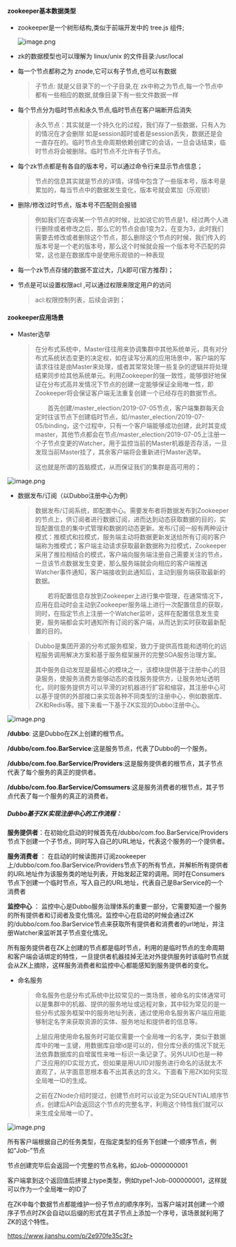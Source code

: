 #### zookeeper基本数据类型

* zookeeper是一个树形结构,类似于前端开发中的 tree.js 组件;

  ![image.png](https://upload-images.jianshu.io/upload_images/15181329-4e9ed23f9c1ee2fc.png?imageMogr2/auto-orient/strip%7CimageView2/2/w/1240)



* zk的数据模型也可以理解为 linux/unix 的文件目录:/usr/local

* 每一个节点都称之为 znode,它可以有子节点,也可以有数据

  > 子节点: 就是父目录下的一个子目录,在 zk中称之为节点,每一个节点中都有一些相应的数据,就像目录下有一些文件数据一样

* 每个节点分为临时节点和永久节点,临时节点在客户端断开后消失

  > 永久节点：其实就是一个持久化的过程，我们存了一些数据，只有人为的情况在才会删除	如是session超时或者是session丢失，数据还是会一直存在的。临时节点生命周期依赖创建它的会话，一旦会话结束，临时节点将会被删除。临时节点不允许有子节点。

* 每个zk节点都是有各自的版本号，可以通过命令行来显示节点信息；

  > 节点的信息其实就是节点的详情，详情中包含了一些版本号，版本号是累加的，每当节点中的数据发生变化，版本号就会累加（乐观锁）

* 删除/修改过时节点，版本号不匹配则会报错

  > 例如我们在查询某一个节点的时候，比如说它的节点是1，经过两个人进行删除或者修改之后，那么它的节点会由1变为2，在变为3，此时我们需要去修改或者删除这个节点，那么删除这个节点的时候，我们传入的版本号是一个老的版本号，那么这个时候就会报一个版本号不匹配的异常，这也是在数据库中是使用乐观锁的一种表现

* 每一个zk节点存储的数据不宜过大，几k即可(官方推荐)；

* 节点是可以设置权限acl ,可以通过权限来限定用户的访问

  > acl:权限控制列表，后续会讲到；

#### zookeeper应用场景

* Master选举

  > 在分布式系统中，Master往往用来协调集群中其他系统单元，具有对分布式系统状态变更的决定权，如在读写分离的应用场景中，客户端的写请求往往是由Master来处理，或者其常常处理一些复杂的逻辑并将处理结果同步给其他系统单元。利用Zookeeper的强一致性，能够很好地保证在分布式高并发情况下节点的创建一定能够保证全局唯一性，即Zookeeper将会保证客户端无法重复创建一个已经存在的数据节点。
  >
  > 　　首先创建/master_election/2019-07-05节点，客户端集群每天会定时往该节点下创建临时节点，如/master_election/2019-07-05/binding，这个过程中，只有一个客户端能够成功创建，此时其变成master，其他节点都会在节点/master_election/2019-07-05上注册一个子节点变更的Watcher，用于监控当前的Master机器是否存活，一旦发现当前Master挂了，其余客户端将会重新进行Master选举。
  >
  > 这也就是所谓的首脑模式，从而保证我们的集群是高可用的；

![image.png](https://upload-images.jianshu.io/upload_images/15181329-16cd945fc69b1932.png?imageMogr2/auto-orient/strip%7CimageView2/2/w/1240)

* 数据发布/订阅（以Dubbo注册中心为例）

  > 数据发布/订阅系统，即配置中心。需要发布者将数据发布到Zookeeper的节点上，供订阅者进行数据订阅，进而达到动态获取数据的目的，实现配置信息的集中式管理和数据的动态更新。发布/订阅一般有两种设计模式：推模式和拉模式，服务端主动将数据更新发送给所有订阅的客户端称为推模式；客户端主动请求获取最新数据称为拉模式，Zookeeper采用了推拉相结合的模式，客户端向服务端注册自己需要关注的节点，一旦该节点数据发生变更，那么服务端就会向相应的客户端推送Watcher事件通知，客户端接收到此通知后，主动到服务端获取最新的数据。
  >
  > 　　若将配置信息存放到Zookeeper上进行集中管理，在通常情况下，应用在启动时会主动到Zookeeper服务端上进行一次配置信息的获取，同时，在指定节点上注册一个Watcher监听，这样在配置信息发生变更，服务端都会实时通知所有订阅的客户端，从而达到实时获取最新配置的目的。

  > Dubbo是集团开源的分布式服务框架，致力于提供高性能和透明化的远程服务调用解决方案和基于服务框架展开的完整SOA服务治理方案。
  >
  > 其中服务自动发现是最核心的模块之一，该模块提供基于注册中心的目录服务，使服务消费方能够动态的查找服务提供方，让服务地址透明化，同时服务提供方可以平滑的对机器进行扩容和缩容，其注册中心可以基于提供的外部接口来实现各种不同类型的注册中心，例如数据库、ZK和Redis等。接下来看一下基于ZK实现的Dubbo注册中心。

![image.png](https://upload-images.jianshu.io/upload_images/15181329-49f3f1240045004f.png?imageMogr2/auto-orient/strip%7CimageView2/2/w/1240)

**/dubbo**: 这是Dubbo在ZK上创建的根节点。

**/dubbo/com.foo.BarService**:这是服务节点，代表了Dubbo的一个服务。

**/dubbo/com.foo.BarService/Providers**:这是服务提供者的根节点，其子节点代表了每个服务的真正的提供者。

**/dubbo/com.foo.BarService/Comsumers**:这是服务消费者的根节点，其子节点代表了每一个服务的真正的消费者。

##### Dubbo基于ZK实现注册中心的工作流程：

**服务提供者**：在初始化启动的时候首先在/dubbo/com.foo.BarService/Providers节点下创建一个子节点，同时写入自己的URL地址，代表这个服务的一个提供者。

**服务消费者** ： 在启动的时候读图并订阅zookeeper上/dubbo/com.foo.BarService/Providers节点下的所有节点，并解析所有提供者的URL地址作为该服务类的地址列表，开始发起正常的调用。同时在Consumers节点下创建一个临时节点，写入自己的URL地址，代表自己是BarService的一个消费者

**监控中心** ： 监控中心是Dubbo服务治理体系的重要一部分，它需要知道一个服务的所有提供者和订阅者及变化情况。监控中心在启动的时候会通过ZK的/dubbo/com.foo.BarService节点来获取所有提供者和消费者的url地址，并注册Watcher来监听其子节点变化情况。

所有服务提供者在ZK上创建的节点都是临时节点，利用的是临时节点的生命周期和客户端会话绑定的特性，一旦提供者机器挂掉无法对外提供服务时该临时节点就会从ZK上摘除，这样服务消费者和监控中心都能感知到服务提供者的变化。

* 命名服务

  > 命名服务也是分布式系统中比较常见的一类场景，被命名的实体通常可以是集群中的机器、提供的服务地址或远程对象，其中较为常见的是一些分布式服务框架中的服务地址列表，通过使用命名服务客户端应用能够制定名字来获取资源的实体、服务地址和提供者的信息等。
  >
  > 上层应用使用命名服务时可能仅需要一个全局唯一的名字，类似于数据库中的唯一主键，用数据库自增id是可以的，但分库分表的情况下就无法依靠数据库的自增属性来唯一标识一条记录了。另外UUID也是一种广泛应用的ID实现方式，但如果是用UUID对服务进行命名的话就太不直观了，从字面意思根本看不出其表达的含义。下面看下用ZK如何实现全局唯一ID的生成。
  >
  > 之前在ZNode介绍时提过，创建节点时可以设定为SEQUENTIAL顺序节点，创建后API会返回这个节点的完整名字，利用这个特性我们就可以来生成全局唯一ID了。

![image.png](https://upload-images.jianshu.io/upload_images/15181329-b155f0f38906c371.png?imageMogr2/auto-orient/strip%7CimageView2/2/w/1240)

所有客户端根据自己的任务类型，在指定类型的任务下创建一个顺序节点，例如“Job-”节点

节点创建完毕后会返回一个完整的节点名称，如Job-0000000001

客户端拿到这个返回值后拼接上type类型，例如type1-Job-000000001，这样就可以作为一个全局唯一的ID了

在ZK中每个数据节点都能维护一份子节点的顺序序列，当客户端对其创建一个顺序子节点时ZK会自动以后缀的形式在其子节点上添加一个序号，该场景就利用了ZK的这个特性。

https://www.jianshu.com/p/2e970fe35c3f>

